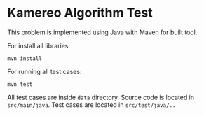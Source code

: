 # Kamereo Algorithm Test

This problem is implemented using Java with Maven for built tool.

For install all libraries:

```
mvn install
```

For running all test cases:
```
mvn test
```

All test cases are inside `data` directory. Source code is located in `src/main/java`. Test cases are located in `src/test/java/..`

